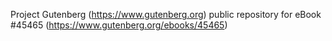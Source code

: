Project Gutenberg (https://www.gutenberg.org) public repository for eBook #45465 (https://www.gutenberg.org/ebooks/45465)
